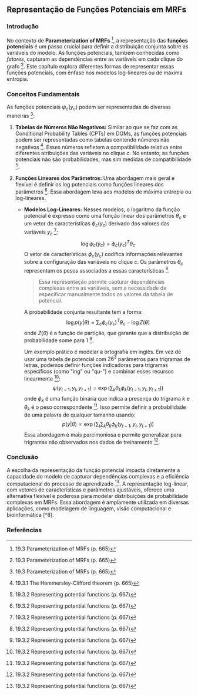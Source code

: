 ## Representação de Funções Potenciais em MRFs

### Introdução
No contexto de **Parameterization of MRFs** [^5], a representação das **funções potenciais** é um passo crucial para definir a distribuição conjunta sobre as variáveis do modelo. As funções potenciais, também conhecidas como *fatores*, capturam as dependências entre as variáveis em cada clique do grafo [^5]. Este capítulo explora diferentes formas de representar essas funções potenciais, com ênfase nos modelos log-lineares ou de máxima entropia.

### Conceitos Fundamentais
As funções potenciais $\psi_c(y_c)$ podem ser representadas de diversas maneiras [^5]:
1.  **Tabelas de Números Não Negativos:** Similar ao que se faz com as Conditional Probability Tables (CPTs) em DGMs, as funções potenciais podem ser representadas como tabelas contendo números não negativos [^6]. Esses números refletem a compatibilidade relativa entre diferentes atribuições das variáveis no clique $c$. No entanto, as funções potenciais não são probabilidades, mas sim medidas de compatibilidade [^7].

2.  **Funções Lineares dos Parâmetros:** Uma abordagem mais geral e flexível é definir os log potenciais como funções lineares dos parâmetros [^7]. Essa abordagem leva aos modelos de máxima entropia ou log-lineares.

    *   **Modelos Log-Lineares:** Nesses modelos, o logaritmo da função potencial é expresso como uma função linear dos parâmetros $\theta_c$ e um vetor de características $\phi_c(y_c)$ derivado dos valores das variáveis $y_c$ [^7]:
        $$         \log \psi_c(y_c) = \phi_c(y_c)^T \theta_c         $$
        O vetor de características $\phi_c(y_c)$ codifica informações relevantes sobre a configuração das variáveis no clique $c$. Os parâmetros $\theta_c$ representam os pesos associados a essas características [^7].

        > Essa representação permite capturar dependências complexas entre as variáveis, sem a necessidade de especificar manualmente todos os valores da tabela de potencial.

        A probabilidade conjunta resultante tem a forma:
        $$         \log p(y|\theta) = \sum_c \phi_c(y_c)^T \theta_c - \log Z(\theta)         $$
        onde $Z(\theta)$ é a função de partição, que garante que a distribuição de probabilidade some para 1 [^7].

        Um exemplo prático é modelar a ortografia em inglês. Em vez de usar uma tabela de potencial com $26^3$ parâmetros para trigramas de letras, podemos definir funções indicadoras para trigramas específicos (como "ing" ou "qu-") e combinar esses recursos linearmente [^7]:
        $$         \psi(y_{t-1}, y_t, y_{t+1}) = \exp \left( \sum_k \theta_k \phi_k(y_{t-1}, y_t, y_{t+1}) \right)         $$
        onde $\phi_k$ é uma função binária que indica a presença do trigrama $k$ e $\theta_k$ é o peso correspondente [^7]. Isso permite definir a probabilidade de uma palavra de qualquer tamanho usando:
        $$         p(y|\theta) \propto \exp \left( \sum_t \sum_k \theta_k \phi_k(y_{t-1}, y_t, y_{t+1}) \right)         $$
        Essa abordagem é mais parcimoniosa e permite generalizar para trigramas não observados nos dados de treinamento [^7].

### Conclusão
A escolha da representação da função potencial impacta diretamente a capacidade do modelo de capturar dependências complexas e a eficiência computacional do processo de aprendizado [^7]. A representação log-linear, com vetores de características e parâmetros ajustáveis, oferece uma alternativa flexível e poderosa para modelar distribuições de probabilidade complexas em MRFs. Essa abordagem é amplamente utilizada em diversas aplicações, como modelagem de linguagem, visão computacional e bioinformática [^8].

### Referências
[^5]: 19.3 Parameterization of MRFs (p. 665)
[^6]: 19.3.1 The Hammersley-Clifford theorem (p. 665)
[^7]: 19.3.2 Representing potential functions (p. 667)

<!-- END -->